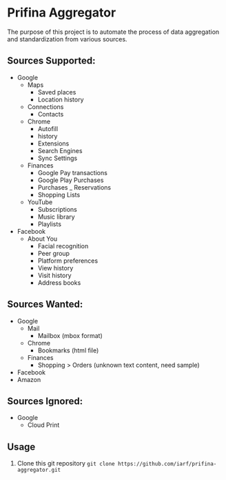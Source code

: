 # Prifina Aggregator

The purpose of this project is to automate the process of data aggregation and standardization from various sources.

## Sources Supported:
- Google
    - Maps
      - Saved places
      - Location history
    - Connections
      - Contacts
    - Chrome
      - Autofill
      - history
      - Extensions
      - Search Engines
      - Sync Settings 
    - Finances
      - Google Pay transactions
      - Google Play Purchases
      - Purchases _ Reservations
      - Shopping Lists
    - YouTube
      - Subscriptions
      - Music library
      - Playlists
- Facebook
    - About You
      - Facial recognition
      - Peer group
      - Platform preferences
      - View history
      - Visit history
      - Address books

## Sources Wanted:
- Google
    - Mail
      - Mailbox (mbox format)
    - Chrome
      - Bookmarks (html file)
    - Finances
      - Shopping > Orders (unknown text content, need sample)
- Facebook
- Amazon

## Sources Ignored:
- Google
    - Cloud Print


## Usage
1. Clone this git repository `git clone https://github.com/iarf/prifina-aggregator.git`